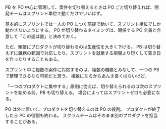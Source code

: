 PB を PO 中心に管理して、案件を切り替えるときは PO ごと切り替えれば、開発チームはスプリント単位で動くだけでいいはず。

基本的にスプリントでは一人の PO につく前提で動いて、スプリント単位でしか動かさないようにする。
PO が切り替わるタイミングは、関係する PO 全員と合意して「この週は誰」と決めておく。

ただ、頻繁にプロダクトが切り替わるのは生産性を大きく下げる。
PB は切り替えずに雑務の範囲で対応したり、スプリントを就業する期間より短くして空き日を作ったりすることもある。

スプリント中に複数の案件に対応するのは、複数の機能とみなして、一つの PB で整理できるなら可能だと思う。
複雑になるからあんま良くはないけど。

「一つのプロダクトに集中する」原則に従えば、切り替えられるのは次のスプリントを始める前。PB も切り替える。
場合によってはスプリントゼロも必要になる。

PO は外に置いて、プロダクトを切り替えるのは PO の役割。
プロダクトが終了したら PO の役割も終わる。
スクラムチームはそのまま別のプロダクトを担当することがある。
